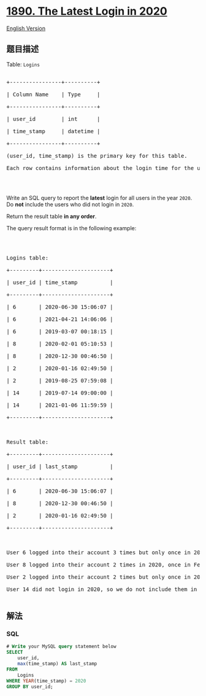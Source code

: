 # [1890. The Latest Login in 2020](https://leetcode-cn.com/problems/the-latest-login-in-2020)

[English Version](https://github.com/yanglr/leetcode-ac/blob/master/assets/1800-1899/1890.The%20Latest%20Login%20in%202020/README_EN.md)

## 题目描述

<!-- 这里写题目描述 -->

<p>Table: <code>Logins</code></p>

<pre>

+----------------+----------+

| Column Name    | Type     |

+----------------+----------+

| user_id        | int      |

| time_stamp     | datetime |

+----------------+----------+

(user_id, time_stamp) is the primary key for this table.

Each row contains information about the login time for the user with ID user_id.

</pre>

<p>&nbsp;</p>

<p>Write an SQL query to report the <strong>latest</strong> login for all users in the year <code>2020</code>. Do <strong>not</strong> include the users who did not login in <code>2020</code>.</p>

<p>Return the result table <strong>in any order</strong>.</p>

<p>The query result format is in the following example:</p>

<p>&nbsp;</p>

<pre>

Logins table:

+---------+---------------------+

| user_id | time_stamp          |

+---------+---------------------+

| 6       | 2020-06-30 15:06:07 |

| 6       | 2021-04-21 14:06:06 |

| 6       | 2019-03-07 00:18:15 |

| 8       | 2020-02-01 05:10:53 |

| 8       | 2020-12-30 00:46:50 |

| 2       | 2020-01-16 02:49:50 |

| 2       | 2019-08-25 07:59:08 |

| 14      | 2019-07-14 09:00:00 |

| 14      | 2021-01-06 11:59:59 |

+---------+---------------------+



Result table:

+---------+---------------------+

| user_id | last_stamp          |

+---------+---------------------+

| 6       | 2020-06-30 15:06:07 |

| 8       | 2020-12-30 00:46:50 |

| 2       | 2020-01-16 02:49:50 |

+---------+---------------------+



User 6 logged into their account 3 times but only once in 2020, so we include this login in the result table.

User 8 logged into their account 2 times in 2020, once in February and once in December. We include only the latest one (December) in the result table.

User 2 logged into their account 2 times but only once in 2020, so we include this login in the result table.

User 14 did not login in 2020, so we do not include them in the result table.

</pre>

## 解法

<!-- 这里可写通用的实现逻辑 -->

<!-- tabs:start -->

### **SQL**

<!-- 这里可写当前语言的特殊实现逻辑 -->

```sql
# Write your MySQL query statement below
SELECT
    user_id,
    max(time_stamp) AS last_stamp
FROM
    Logins
WHERE YEAR(time_stamp) = 2020
GROUP BY user_id;
```

<!-- tabs:end -->
